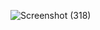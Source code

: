![Screenshot (318)](https://github.com/KhushalBorse2023/Leetcode-24/assets/71626566/e4f7e401-d855-4d3e-94ca-5a095b8ddb65)
